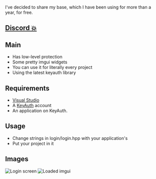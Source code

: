 I've decided to share my base, which I have been using for more than a year, for free.

## [Discord 💥](https://discord.gg/DMGrefzPQn)

## Main

- Has low-level protection
- Some pretty imgui widgets
- You can use it for literally every project
- Using the latest keyauth library

## Requirements
- [Visual Studio](https://visualstudio.microsoft.com/downloads/)
- A [KeyAuth](https://keyauth.cc) account
- An application on KeyAuth.

## Usage
- Change strings in login/login.hpp with your application's
- Put your project in it

## Images
![Login screen](https://cdn.discordapp.com/attachments/1021077278752526427/1186671608702701568/image.png?ex=6594190e&is=6581a40e&hm=2bb42c14864521ac0c8367f467c06ad8be16a085fb54ad03d4c4f2ef0a65d404&)
![Loaded imgui](https://cdn.discordapp.com/attachments/1021077278752526427/1186671653028106340/image.png?ex=65941919&is=6581a419&hm=2bfde8a45e14adb126750657c2cfbbc27823662d85ee8261d458eb326e03e555&)
